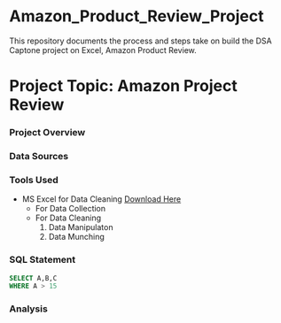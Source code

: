 # Amazon_Product_Review_Project
This repository documents the process and steps take on build the DSA Captone project on Excel, Amazon Product Review.

# Project Topic: Amazon Project Review

### Project Overview

### Data Sources

### Tools Used

- MS Excel for Data Cleaning [Download Here](https://www.microsoft.com)
  - For Data Collection
  - For Data Cleaning
     1. Data Manipulaton
     2. Data Munching

### SQL Statement

```SQL
SELECT A,B,C
WHERE A > 15

```
### Analysis


 
